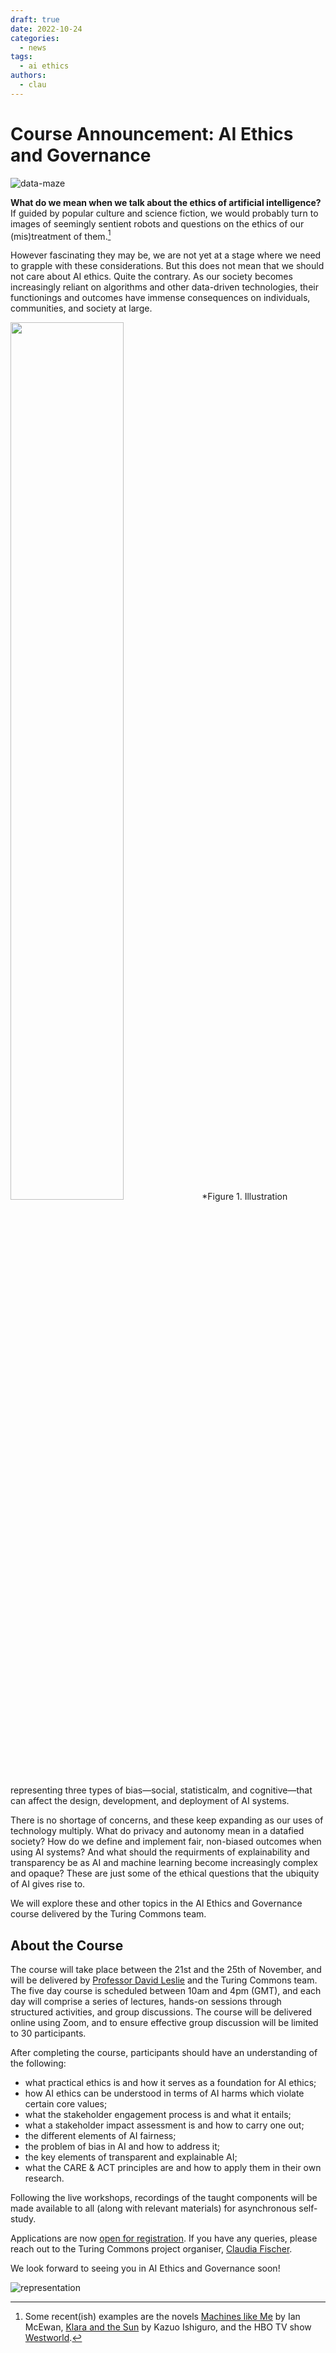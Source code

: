 ```yaml
---
draft: true
date: 2022-10-24
categories:
  - news
tags:
  - ai ethics
authors:
  - clau
---
```


# Course Announcement: AI Ethics and Governance

![data-maze](../../assets/images/illustrations/data-maze.png)

**What do we mean when we talk about the ethics of artificial intelligence?** If guided by popular culture and science fiction, we would probably turn to images of seemingly sentient robots and questions on the ethics of our (mis)treatment of them.[^examples]

[^examples]: Some recent(ish) examples are the novels [Machines like Me](http://www.ianmcewan.com/books/machines.html) by Ian McEwan, [Klara and the Sun](https://www.klaraandthesun.com) by Kazuo Ishiguro, and the HBO TV show [Westworld](https://www.hbo.com/westworld).

However fascinating they may be, we are not yet at a stage where we need to grapple with these considerations. But this does not mean that we should not care about AI ethics. Quite the contrary. As our society becomes increasingly reliant on algorithms and other data-driven technologies, their functionings and outcomes have immense consequences on individuals, communities, and society at large.

<img src="../../assets/images/illustrations/bias.png" width=60% height=60%>
*Figure 1. Illustration representing three types of bias—social, statisticalm, and cognitive—that can affect the design, development, and deployment of AI systems.

There is no shortage of concerns, and these keep expanding as our uses of technology multiply. What do privacy and autonomy mean in a datafied society? How do we define and implement fair, non-biased outcomes when using AI systems? And what should the requirments of explainability and transparency be as AI and machine learning become increasingly complex and opaque? These are just some of the ethical questions that the ubiquity of AI gives rise to.

We will explore these and other topics in the AI Ethics and Governance course delivered by the Turing Commons team.

## About the Course

The course will take place between the 21st and the 25th of November, and will be delivered by [Professor David Leslie](https://www.turing.ac.uk/people/researchers/david-leslie) and the Turing Commons team. The five day course is scheduled between 10am and 4pm (GMT), and each day will comprise a series of lectures, hands-on sessions through structured activities, and group discussions. The course will be delivered online using Zoom, and to ensure effective group discussion will be limited to 30 participants.

After completing the course, participants should have an understanding of the following:
- what practical ethics is and how it serves as a foundation for AI ethics;
- how AI ethics can be understood in terms of AI harms which violate certain core values;
- what the stakeholder engagement process is and what it entails;
- what a stakeholder impact assessment is and how to carry one out;
- the different elements of AI fairness;
- the problem of bias in AI and how to address it;
- the key elements of transparent and explainable AI;
- what the CARE & ACT principles are and how to apply them in their own research.

Following the live workshops, recordings of the taught components will be made available to all (along with relevant materials) for asynchronous self-study. 

Applications are now [open for registration](https://www.eventsforce.net/turingevents/frontend/reg/tregistration.csp?pageID=81528&ef_sel_menu=1171&eventID=232&tempPersonID=171164). If you have any queries, please reach out to the Turing Commons project organiser, [Claudia Fischer](mailto:cfischer@turing.ac.uk).

We look forward to seeing you in AI Ethics and Governance soon!

![representation](../../assets/images/illustrations/representation.png)
